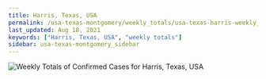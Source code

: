 ```yaml
---
title: Harris, Texas, USA
permalink: /usa-texas-montgomery/weekly_totals/usa-texas-harris-weekly_totals.html
last_updated: Aug 18, 2021
keywords: ["Harris, Texas, USA", "weekly totals"]
sidebar: usa-texas-montgomery_sidebar
---
```


![Weekly Totals of Confirmed Cases for Harris, Texas, USA](/covid_tracker/images/graphs/usa-texas-harris-weekly_totals_graph.png)

